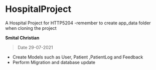# HospitalProject
A Hospital Project for HTTP5204
-remember to create app_data folder when cloning the project

**Smital Christian**
> Date 29-07-2021
- Create Models such as User, Patient ,PatientLog and Feedback 
- Perform Migration and database update



